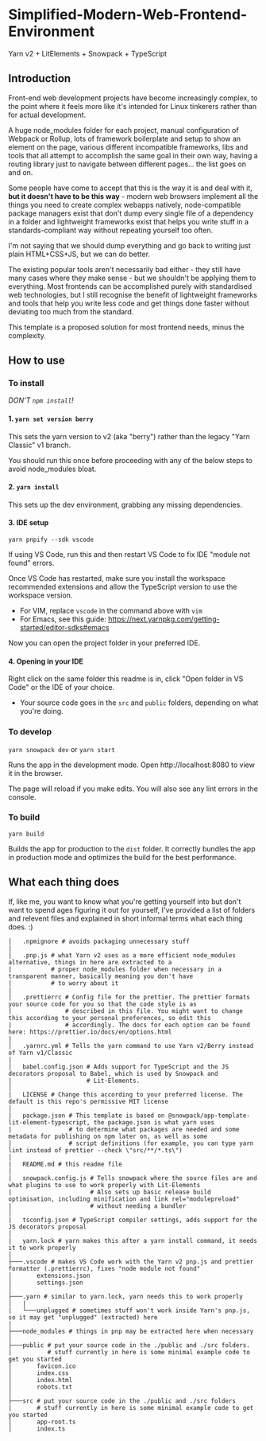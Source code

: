 # Simplified-Modern-Web-Frontend-Environment

Yarn v2 + LitElements + Snowpack + TypeScript

## Introduction

Front-end web development projects have become increasingly complex, to the point where it feels more like it's intended for Linux tinkerers rather than for actual development.

A huge node_modules folder for each project, manual configuration of Webpack or Rollup, lots of framework boilerplate and setup to show an element on the page, various different incompatible frameworks, libs and tools that all attempt to accomplish the same goal in their own way, having a routing library just to navigate between different pages... the list goes on and on.

Some people have come to accept that this is the way it is and deal with it, **but it doesn't have to be this way** - modern web browsers implement all the things you need to create complex webapps natively, node-compatible package managers exist that don't dump every single file of a dependency in a folder and lightweight frameworks exist that helps you write stuff in a standards-compliant way without repeating yourself too often.

I'm not saying that we should dump everything and go back to writing just plain HTML+CSS+JS, but we can do better.

The existing popular tools aren't necessarily bad either - they still have many cases where they make sense - but we shouldn't be applying them to everything. Most frontends can be accomplished purely with standardised web technologies, but I still recognise the benefit of lightweight frameworks and tools that help you write less code and get things done faster without deviating too much from the standard.

This template is a proposed solution for most frontend needs, minus the complexity.

## How to use

### To install

_DON'T `npm install`!_

#### 1. `yarn set version berry`

This sets the yarn version to v2 (aka "berry") rather than the legacy "Yarn Classic" v1 branch.

You should run this once before proceeding with any of the below steps to avoid node_modules bloat.

#### 2. `yarn install`

This sets up the dev environment, grabbing any missing dependencies.

#### 3. IDE setup

`yarn pnpify --sdk vscode`

If using VS Code, run this and then restart VS Code to fix IDE "module not found" errors.

Once VS Code has restarted, make sure you install the workspace recommended extensions and allow the TypeScript version to use the workspace version.

- For VIM, replace `vscode` in the command above with `vim`
- For Emacs, see this guide: https://next.yarnpkg.com/getting-started/editor-sdks#emacs

Now you can open the project folder in your preferred IDE.

#### 4. Opening in your IDE

Right click on the same folder this readme is in, click "Open folder in VS Code" or the IDE of your choice.

- Your source code goes in the `src` and `public` folders, depending on what you're doing.

### To develop

`yarn snowpack dev` or `yarn start`

Runs the app in the development mode.
Open http://localhost:8080 to view it in the browser.

The page will reload if you make edits.
You will also see any lint errors in the console.

### To build

`yarn build`

Builds the app for production to the `dist` folder.
It correctly bundles the app in production mode and optimizes the build for the best performance.

## What each thing does

If, like me, you want to know what you're getting yourself into but don't want to spend ages figuring it out for yourself, I've provided a list of folders and relevent files and explained in short informal terms what each thing does. :)

```
│   .npmignore # avoids packaging unnecessary stuff
|
│   .pnp.js # what Yarn v2 uses as a more efficient node_modules alternative, things in here are extracted to a
|           # proper node_modules folder when necessary in a transparent manner, basically meaning you don't have
|           # to worry about it
|
│   .prettierrc # Config file for the prettier. The prettier formats your source code for you so that the code style is as
|               # described in this file. You might want to change this according to your personal preferences, so edit this
|               # accordingly. The docs for each option can be found here: https://prettier.io/docs/en/options.html
|
│   .yarnrc.yml # Tells the yarn command to use Yarn v2/Berry instead of Yarn v1/Classic
|
│   babel.config.json # Adds support for TypeScript and the JS decorators proposal to Babel, which is used by Snowpack and
|                     # Lit-Elements.
│
|   LICENSE # Change this according to your preferred license. The default is this repo's permissive MIT license
│
|   package.json # This template is based on @snowpack/app-template-lit-element-typescript, the package.json is what yarn uses
|                # to determine what packages are needed and some metadata for publishing on npm later on, as well as some
|                # script definitions (for example, you can type yarn lint instead of prettier --check \"src/**/*.ts\")
│
|   README.md # this readme file
│
|   snowpack.config.js # Tells snowpack where the source files are and what plugins to use to work properly with Lit-Elements
|                      # Also sets up basic release build optimisation, including minification and link rel="modulepreload"
|                      # without needing a bundler
│
|   tsconfig.json # TypeScript compiler settings, adds support for the JS decorators proposal
│
|   yarn.lock # yarn makes this after a yarn install command, it needs it to work properly
│
├───.vscode # makes VS Code work with the Yarn v2 pnp.js and prettier formatter (.prettierrc), fixes "node module not found"
│       extensions.json
│       settings.json
│
├───.yarn # similar to yarn.lock, yarn needs this to work properly
│   |
|   └───unplugged # sometimes stuff won't work inside Yarn's pnp.js, so it may get "unplugged" (extracted) here
│
├───node_modules # things in pnp may be extracted here when necessary
│
├───public # put your source code in the ./public and ./src folders.
|          # stuff currently in here is some minimal example code to get you started
│       favicon.ico
│       index.css
│       index.html
│       robots.txt
│
├───src # put your source code in the ./public and ./src folders
|       # stuff currently in here is some minimal example code to get you started
│       app-root.ts
│       index.ts
```
